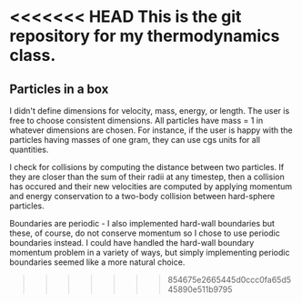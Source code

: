<<<<<<< HEAD
This is the git repository for my thermodynamics class. 
=======
## Particles in a box

I didn't define dimensions for velocity, mass, energy, or length. The user is free to choose consistent dimensions. All particles 
have mass = 1 in whatever dimensions are chosen. For instance, if the user is happy with the particles having masses of one 
gram, they can use cgs units for all quantities. 

I check for collisions by computing the distance between two particles. If they are closer than the sum of their radii at 
any timestep, then a collision has occured and their new velocities are computed by applying momentum and energy conservation 
to a two-body collision between hard-sphere particles. 

Boundaries are periodic - I also implemented hard-wall boundaries but these, of course, do not conserve momentum so I chose 
to use periodic boundaries instead. I could have handled the hard-wall boundary momentum problem in a variety of ways, but 
simply implementing periodic boundaries seemed like a more natural choice. 
>>>>>>> 854675e2665445d0ccc0fa65d545890e511b9795
